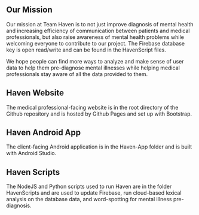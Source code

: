 ## Our Mission
Our mission at Team Haven is to not just improve diagnosis of mental health and increasing efficiency of communication between patients and medical professionals, but also raise awareness of mental health problems while welcoming everyone to contribute to our project. The Firebase database key is open read/write and can be found in the HavenScript files. 

We hope people can find more ways to analyze and make sense of user data to help them pre-diagnose mental illnesses while helping medical professionals stay aware of all the data provided to them. 

## Haven Website
The medical professional-facing website is in the root directory of the Github repository and is hosted by Github Pages and set up with Bootstrap. 

## Haven Android App
The client-facing Android application is in the Haven-App folder and is built with Android Studio.

## Haven Scripts
The NodeJS and Python scripts used to run Haven are in the folder HavenScripts and are used to update Firebase, run cloud-based lexical analysis on the database data, and word-spotting for mental illness pre-diagnosis.
